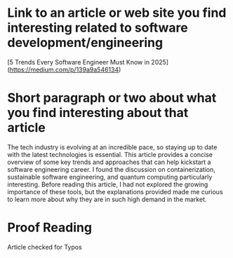 # Link to an article or web site you find interesting related to software development/engineering

[5 Trends Every Software Engineer Must Know in 2025] (https://medium.com/p/139a9a546134)


# Short paragraph or two about what you find interesting about that article

The tech industry is evolving at an incredible pace, so staying up to date with the latest technologies is essential. This article provides a concise overview of some key trends and approaches that can help kickstart a software engineering career. I found the discussion on containerization, sustainable software engineering, and quantum computing particularly interesting. Before reading this article, I had not explored the growing importance of these tools, but the explanations provided made me curious to learn more about why they are in such high demand in the market.


# Proof Reading 
Article checked for Typos